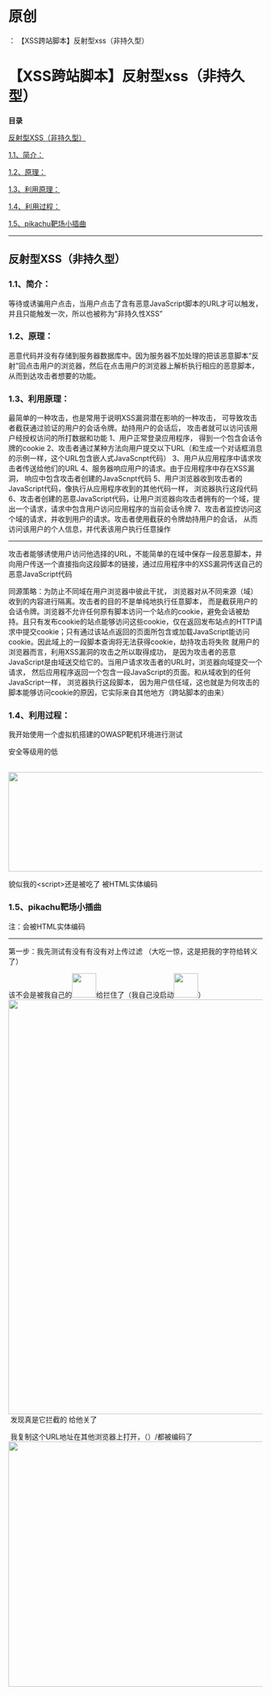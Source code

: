 # 原创
：  【XSS跨站脚本】反射型xss（非持久型）

# 【XSS跨站脚本】反射型xss（非持久型）

**目录**

[反射型XSS（非持久型）](#%E5%8F%8D%E5%B0%84%E6%80%A7XSS%EF%BC%88%E9%9D%9E%E6%8C%81%E4%B9%85%E5%9E%8B%EF%BC%89%EF%BC%9A)

[1.1、简介：](#%E7%AE%80%E4%BB%8B%EF%BC%9A)

[1.2、原理：](#1.2%E3%80%81%E5%8E%9F%E7%90%86%EF%BC%9A)

[1.3、利用原理：](#1.3%E3%80%81%E5%88%A9%E7%94%A8%E5%8E%9F%E7%90%86%EF%BC%9A)

[1.4、利用过程：](#%E5%88%A9%E7%94%A8%E8%BF%87%E7%A8%8B%EF%BC%9A)

[1.5、pikachu靶场小插曲](#1.5%E3%80%81pikachu%E9%9D%B6%E5%9C%BA%E5%B0%8F%E6%8F%92%E6%9B%B2)

---


## 反射型XSS（非持久型）

### 1.1、简介：

> 
等待或诱骗用户点击，当用户点击了含有恶意JavaScript脚本的URL才可以触发，并且只能触发一次，所以也被称为“非持久性XSS”


### 1.2、原理：

> 
恶意代码并没有存储到服务器数据库中。因为服务器不加处理的把该恶意脚本“反射”回点击用户的浏览器，然后在点击用户的浏览器上解析执行相应的恶意脚本，从而到达攻击者想要的功能。


> 
<h3>1.3、利用原理：</h3>


最简单的一种攻击，也是常用于说明XSS漏洞潜在影响的一种攻击， 可导致攻击者截获通过验证的用户的会话令牌。劫持用户的会话后， 攻击者就可以访问该用户经授权访问的所打数据和功能
1、用户正常登录应用程序， 得到一个包含会话令牌的cookie
2、攻击者通过某种方法向用户提交以下URL（和生成一个对话框消息的示例一样，这个URL包含嵌人式JavaScnpt代码）
3、用户从应用程序中请求攻击者传送给他们的URL
4、服务器响应用户的请求。由于应用程序中存在XSS漏洞， 响应中包含攻击者创建的JavaScnpt代码
5、用户浏览器收到攻击者的JavaScript代码，像执行从应用程序收到的其他代码一样， 浏览器执行这段代码
6、攻击者创建的恶意JavaScript代码，让用户浏览器向攻击者拥有的一个域，提出一个请求，请求中包含用户访问应用程序的当前会话令牌
7、攻击者监控访问这个域的请求，并收到用户的请求。攻击者使用截获的令牌劫持用户的会话， 从而访问该用户的个人信息，并代表该用户执行任意操作
<hr/>
攻击者能够诱使用户访问他选择的URL，不能简单的在域中保存一段恶意脚本，并向用户传送一个直接指向这段脚本的链接，通过应用程序中的XSS漏洞传送自己的恶意JavaScript代码

同源策略：为防止不同域在用户浏览器中彼此干扰， 浏览器对从不同来源（域）收到的内容进行隔离。攻击者的目的不是单纯地执行任意脚本， 而是截获用户的会话令牌。浏览器不允许任何原有脚本访问一个站点的cookie，避免会话被劫持。且只有发布cookie的站点能够访问这些cookie，仅在返回发布站点的HTTP请求中提交cookie；只有通过该站点返回的页面所包含或加载JavaScript能访问cookie。因此域上的一段脚本查询将无法获得cookie，劫持攻击将失败
就用户的浏览器而言，利用XSS漏洞的攻击之所以取得成功， 是因为攻击者的恶意JavaScript是由域送交给它的。当用户请求攻击者的URL时，浏览器向域提交一个请求， 然后应用程序返回一个包含一段JavaScript的页面。和从域收到的任何JavaScript一样， 浏览器执行这段脚本， 因为用户信任域，这也就是为何攻击的脚本能够访问cookie的原因，它实际来自其他地方（跨站脚本的由来）


> 
<h3>1.4、利用过程：</h3>
我开始使用一个虚拟机搭建的OWASP靶机环境进行测试



安全等级用的低

 <img alt="" height="197" src="https://img-blog.csdnimg.cn/a3a78c9c449e458f834a6ee6287157ac.png?x-oss-process=image/watermark,type_d3F5LXplbmhlaQ,shadow_50,text_Q1NETiBA6buR6Imy5Zyw5bimKOW0m-i1tyk=,size_20,color_FFFFFF,t_70,g_se,x_16" width="874"/>

貌似我的&lt;script&gt;还是被吃了
被HTML实体编码




> 
<h3>1.5、pikachu靶场小插曲</h3>
注：会被HTML实体编码
<hr/>
第一步：我先测试有没有有没有对上传过滤
（大吃一惊，这是把我的字符给转义了）








该不会是被我自己的<img alt="" height="48" src="https://img-blog.csdnimg.cn/45dc15d200044264912d0b3abb7cb73c.png" width="48"/>给拦住了（我自己没启动<img alt="" height="48" src="https://img-blog.csdnimg.cn/f9ba88e756d2452c96a8424c6fd3ccfa.png" width="48"/>） 
<img alt="" height="820" src="https://img-blog.csdnimg.cn/1eafcac08f42464f8ce7081f03c25f1e.png?x-oss-process=image/watermark,type_d3F5LXplbmhlaQ,shadow_50,text_Q1NETiBA6buR6Imy5Zyw5bimKOW0m-i1tyk=,size_20,color_FFFFFF,t_70,g_se,x_16" width="1200"/> 发现真是它拦截的
给他关了 






 我复制这个URL地址在其他浏览器上打开，（）/都被编码了<img alt="" height="485" src="https://img-blog.csdnimg.cn/b40d4318b7f646c889ff40ab6bfd8f32.png?x-oss-process=image/watermark,type_d3F5LXplbmhlaQ,shadow_50,text_Q1NETiBA6buR6Imy5Zyw5bimKOW0m-i1tyk=,size_20,color_FFFFFF,t_70,g_se,x_16" width="1200"/>


